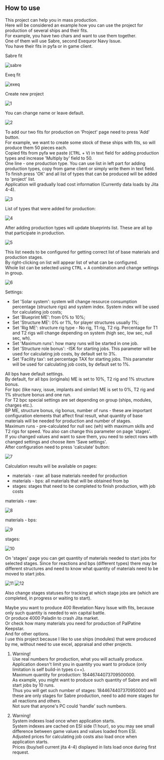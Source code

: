 ## How to use

This project can help you in mass production.\
Here will be considered an example how you can use the project for production of several ships and their fits.\
For example, you have two chars and want to use them together.\
One of them will use Sabre, second Exequror Navy Issue.\
You have their fits in pyfa or in game client.

Sabre fit

![sabre](../examples/example_sabre_pyfa.png)

Exeq fit

![exeq](../examples/example_exeq_pyfa.png)

Create new project

![1](../examples/example_01.png)

You can change name or leave default.

![2](../examples/example_02.png)

To add our two fits for production on 'Project' page need to press 'Add' button.\
For example, we want to create some stock of these ships with fits, so will produce them 50 pieces each.\
Copied fits from pyfa we paste (<kbd>CTRL</kbd> + <kbd>V</kbd>) in text field for adding production types and increase 'Multiply by' field to 50.\
One line - one production type. You can use list in left part for adding production types, copy from game client or simply write them in text field.\
To finish press 'OК' and all list of types that can be produced will be added to 'project' list.\
Application will gradually load cost information (Currently data loads by Jita 4-4).

![3](../examples/example_03.png)

List of types that were added for production:

![4](../examples/example_04.png)

After adding production types will update blueprints list. These are all bp that participate in production.

![5](../examples/example_05.png)

This list needs to be configured for getting correct list of base materials and production stages.\
By right-clicking on list will appear list of what can be configured.\
Whole list can be selected using <kbd>CTRL</kbd> + <kbd>A</kbd> combination and change settings in group.

![6](../examples/example_06.png)

Settings:
- Set 'Solar system': system will change resource consumption percentage (structure rigs) and system index. System index will be used for calculating job costs;
- Set 'Blueprint ME': from 0% to 10%;
- Set 'Structure ME': 0% or 1%, for player structures usually 1%;
- Set 'Rig ME': structure rig type - No rig, T1 rig, T2 rig. Percentage for T1 and T2 rigs will change depending on system (high sec, low sec, null sec, wh).
- Set 'Maximum runs': how many runs will be started in one job.
- Set 'Structure role bonus': -ISK for starting jobs. This parameter will be used for calculating job costs, by default set to 3%.
- Set 'Facility tax': set percentage TAX for starting jobs. This parameter will be used for calculating job costs, by default set to 1%.

All bps have default settings.\
By default, for all bps (originals) ME is set to 10%, T2 rig and 1% structure bonus.\
For bpc (like navy, issue, implants and similar) ME is set to 0%, T2 rig and 1% structure bonus and one run.\
For T2 bpc special settings are set depending on group (ships, modules, charges etc.).\
BP ME, structure bonus, rig bonus, number of runs - these are important configuration elements that affect final result, what quantity of base materials will be needed for production and number of stages.\
Maximum runs - pre-calculated for null sec (wh) with maximum skills and T2 rigs for speed. You also can change this parameter on page 'stages'.\
If you changed values and want to save them, you need to select rows with changed settings and choose item 'Save settings'.\
After configuration need to press 'calculate' button:

![7](../examples/example_07.png)

Calculation results will be available on pages:
- materials - raw: all base materials needed for production
- materials - bps: all materials that will be obtained from bp
- stages: stages that need to be completed to finish production, with job costs

materials - raw:

![8](../examples/example_08.png)

materials - bps:

![9](../examples/example_09.png)

stages:

![10](../examples/example_10.png)

On 'stages' page you can get quantity of materials needed to start jobs for selected stages. Since for reactions and bps (different types) there may be different structures and need to know what quantity of materials need to be moved to start jobs.

![11](../examples/example_11.png)
![12](../examples/example_12.png)

Also change stages statuses for tracking at which stage jobs are (which are completed, in progress or waiting to start).


Maybe you want to produce 400 Revelation Navy Issue with fits, because only such quantity is needed to win capital battle.\
Or produce 4000 Paladin to crash Jita market.\
Or check how many materials you need for production of PalPatine Keepstar.\
And for other options.\
I use this project because I like to use ships (modules) that were produced by me, without need to use excel, appraisal and other projects.


1. Warning!\
Use real numbers for production, what you will actually produce.\
Application doesn't limit you in quantity you want to produce (only limitation is self build-in types c++).\
Maximum quantity for production: 18446744073709500000.\
As example, you might want to produce such quantity of Sabre and will start jobs by 10 runs.\
Thus you will get such number of stages: 1844674407370950000 and these are only stages for Sabre production, need to add more stages for all reactions and others.\
Not sure that anyone's PC could 'handle' such numbers.

2. Warning!\
System indexes load once when application starts.\
System indexes are cached on ESI side (1 hour), so you may see small difference between game values and values loaded from ESI.\
Adjusted prices for calculating job costs also load once when application starts.\
Prices (buy/sell current jita 4-4) displayed in lists load once during first request.